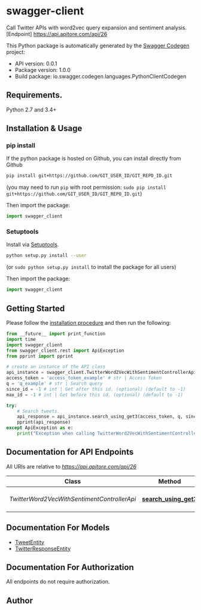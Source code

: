 # swagger-client
Call Twitter APIs with word2vec query expansion and sentiment analysis.<BR />[Endpoint] https://api.apitore.com/api/26

This Python package is automatically generated by the [Swagger Codegen](https://github.com/swagger-api/swagger-codegen) project:

- API version: 0.0.1
- Package version: 1.0.0
- Build package: io.swagger.codegen.languages.PythonClientCodegen

## Requirements.

Python 2.7 and 3.4+

## Installation & Usage
### pip install

If the python package is hosted on Github, you can install directly from Github

```sh
pip install git+https://github.com/GIT_USER_ID/GIT_REPO_ID.git
```
(you may need to run `pip` with root permission: `sudo pip install git+https://github.com/GIT_USER_ID/GIT_REPO_ID.git`)

Then import the package:
```python
import swagger_client 
```

### Setuptools

Install via [Setuptools](http://pypi.python.org/pypi/setuptools).

```sh
python setup.py install --user
```
(or `sudo python setup.py install` to install the package for all users)

Then import the package:
```python
import swagger_client
```

## Getting Started

Please follow the [installation procedure](#installation--usage) and then run the following:

```python
from __future__ import print_function
import time
import swagger_client
from swagger_client.rest import ApiException
from pprint import pprint

# create an instance of the API class
api_instance = swagger_client.TwitterWord2VecWithSentimentControllerApi(swagger_client.ApiClient(configuration))
access_token = 'access_token_example' # str | Access Token
q = 'q_example' # str | Search query
since_id = -1 # int | Get after this id. (optional) (default to -1)
max_id = -1 # int | Get before this id. (optional) (default to -1)

try:
    # Search tweets.
    api_response = api_instance.search_using_get3(access_token, q, since_id=since_id, max_id=max_id)
    pprint(api_response)
except ApiException as e:
    print("Exception when calling TwitterWord2VecWithSentimentControllerApi->search_using_get3: %s\n" % e)

```

## Documentation for API Endpoints

All URIs are relative to *https://api.apitore.com/api/26*

Class | Method | HTTP request | Description
------------ | ------------- | ------------- | -------------
*TwitterWord2VecWithSentimentControllerApi* | [**search_using_get3**](docs/TwitterWord2VecWithSentimentControllerApi.md#search_using_get3) | **GET** /twitter-word2vec-sentiment/search | Search tweets.


## Documentation For Models

 - [TweetEntity](docs/TweetEntity.md)
 - [TwitterResponseEntity](docs/TwitterResponseEntity.md)


## Documentation For Authorization

 All endpoints do not require authorization.


## Author



